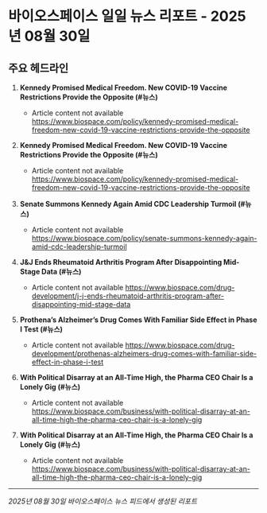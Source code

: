 # 바이오스페이스 일일 뉴스 리포트 - 2025년 08월 30일


## 주요 헤드라인

1. **Kennedy Promised Medical Freedom. New COVID-19 Vaccine Restrictions Provide the Opposite (#뉴스)**
   - Article content not available
   <https://www.biospace.com/policy/kennedy-promised-medical-freedom-new-covid-19-vaccine-restrictions-provide-the-opposite>

2. **Kennedy Promised Medical Freedom. New COVID-19 Vaccine Restrictions Provide the Opposite (#뉴스)**
   - Article content not available
   <https://www.biospace.com/policy/kennedy-promised-medical-freedom-new-covid-19-vaccine-restrictions-provide-the-opposite>

3. **Senate Summons Kennedy Again Amid CDC Leadership Turmoil (#뉴스)**
   - Article content not available
   <https://www.biospace.com/policy/senate-summons-kennedy-again-amid-cdc-leadership-turmoil>

4. **J&J Ends Rheumatoid Arthritis Program After Disappointing Mid-Stage Data (#뉴스)**
   - Article content not available
   <https://www.biospace.com/drug-development/j-j-ends-rheumatoid-arthritis-program-after-disappointing-mid-stage-data>

5. **Prothena’s Alzheimer’s Drug Comes With Familiar Side Effect in Phase I Test (#뉴스)**
   - Article content not available
   <https://www.biospace.com/drug-development/prothenas-alzheimers-drug-comes-with-familiar-side-effect-in-phase-i-test>

6. **With Political Disarray at an All-Time High, the Pharma CEO Chair Is a Lonely Gig (#뉴스)**
   - Article content not available
   <https://www.biospace.com/business/with-political-disarray-at-an-all-time-high-the-pharma-ceo-chair-is-a-lonely-gig>

7. **With Political Disarray at an All-Time High, the Pharma CEO Chair Is a Lonely Gig (#뉴스)**
   - Article content not available
   <https://www.biospace.com/business/with-political-disarray-at-an-all-time-high-the-pharma-ceo-chair-is-a-lonely-gig>


---
*2025년 08월 30일 바이오스페이스 뉴스 피드에서 생성된 리포트*